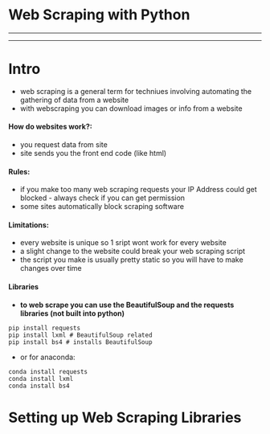 # Web Scraping with Python
***
***
# Intro
* web scraping is a general term for techniues involving automating the gathering of data from a website
* with webscraping you can download images or info from a website

#### How do websites work?:
* you request data from site
* site sends you the front end code (like html)

#### Rules:
* if you make too many web scraping requests your IP Address could get blocked - always check if you can get permission 
* some sites automatically block scraping software

#### Limitations:
* every website is unique so 1 sript wont work for every website
* a slight change to the website could break your web scraping script 
* the script you make is usually pretty static so you will have to make changes over time

#### Libraries
* **to web scrape you can use the BeautifulSoup and the requests libraries (not built into python)**
```
pip install requests
pip install lxml # BeautifulSoup related
pip install bs4 # installs BeautifulSoup
```
* or for anaconda:
```
conda install requests
conda install lxml
conda install bs4
```

# Setting up Web Scraping Libraries